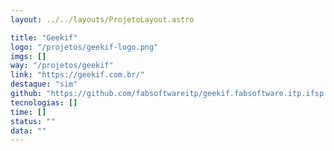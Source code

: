 ```yaml
---
layout: ../../layouts/ProjetoLayout.astro

title: "Geekif"
logo: "/projetos/geekif-logo.png"
imgs: []
way: "/projetos/geekif"
link: "https://geekif.com.br/"
destaque: "sim"
github: "https://github.com/fabsoftwareitp/geekif.fabsoftware.itp.ifsp.edu.br"
tecnologias: []
time: []
status: ""
data: ""
---
```


